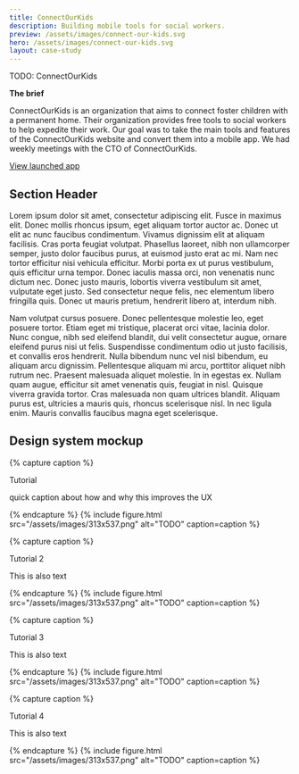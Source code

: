 ```yaml
---
title: ConnectOurKids
description: Building mobile tools for social workers.
preview: /assets/images/connect-our-kids.svg
hero: /assets/images/connect-our-kids.svg
layout: case-study
---
```


TODO: ConnectOurKids

**The brief**

ConnectOurKids is an organization that aims to connect foster children with a permanent home. Their organization provides free tools to social workers to help expedite their work. Our goal was to take the main tools and features of the ConnectOurKids website and convert them into a mobile app. We had weekly meetings with the CTO of ConnectOurKids.

[View launched app](https://apps.apple.com/us/app/connect-our-kids/id1471038972?mt=8)

## Section Header

Lorem ipsum dolor sit amet, consectetur adipiscing elit. Fusce in maximus elit. Donec mollis rhoncus ipsum, eget aliquam tortor auctor ac. Donec ut elit ac nunc faucibus condimentum. Vivamus dignissim elit at aliquam facilisis. Cras porta feugiat volutpat. Phasellus laoreet, nibh non ullamcorper semper, justo dolor faucibus purus, at euismod justo erat ac mi. Nam nec tortor efficitur nisi vehicula efficitur. Morbi porta ex ut purus vestibulum, quis efficitur urna tempor. Donec iaculis massa orci, non venenatis nunc dictum nec. Donec justo mauris, lobortis viverra vestibulum sit amet, vulputate eget justo. Sed consectetur neque felis, nec elementum libero fringilla quis. Donec ut mauris pretium, hendrerit libero at, interdum nibh.

Nam volutpat cursus posuere. Donec pellentesque molestie leo, eget posuere tortor. Etiam eget mi tristique, placerat orci vitae, lacinia dolor. Nunc congue, nibh sed eleifend blandit, dui velit consectetur augue, ornare eleifend purus nisi ut felis. Suspendisse condimentum odio ut justo facilisis, et convallis eros hendrerit. Nulla bibendum nunc vel nisl bibendum, eu aliquam arcu dignissim. Pellentesque aliquam mi arcu, porttitor aliquet nibh rutrum nec. Praesent malesuada aliquet molestie. In in egestas ex. Nullam quam augue, efficitur sit amet venenatis quis, feugiat in nisl. Quisque viverra gravida tortor. Cras malesuada non quam ultrices blandit. Aliquam purus est, ultricies a mauris quis, rhoncus scelerisque nisl. In nec ligula enim. Mauris convallis faucibus magna eget scelerisque.

## Design system mockup

<div class="grid grid-cols-2 auto-rows-auto gap-x-4">

{% capture caption %}
<p class="text-white text-lg">Tutorial</p>
<p>quick caption about how and why this improves the UX</p>
{% endcapture %}
{% include figure.html src="/assets/images/313x537.png" alt="TODO" caption=caption %}

{% capture caption %}
<p class="text-white text-lg">Tutorial 2</p>
<p>This is also text</p>
{% endcapture %}
{% include figure.html src="/assets/images/313x537.png" alt="TODO" caption=caption %}

{% capture caption %}
<p class="text-white text-lg">Tutorial 3</p>
<p>This is also text</p>
{% endcapture %}
{% include figure.html src="/assets/images/313x537.png" alt="TODO" caption=caption %}

{% capture caption %}
<p class="text-white text-lg">Tutorial 4</p>
<p>This is also text</p>
{% endcapture %}
{% include figure.html src="/assets/images/313x537.png" alt="TODO" caption=caption %}
</div>
